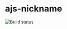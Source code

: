 # ajs-nickname

[![Build status](https://ci.appveyor.com/api/projects/status/h8ihm9crs67tmvrc?svg=true)](https://ci.appveyor.com/project/OlyaVirchenko/ajs-nickname)